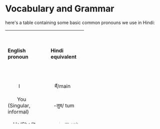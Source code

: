 <h1>Vocabulary and Grammar</h1>
<p>here's a table containing some basic common pronouns we use in Hindi: 
  <table style="height: 299px; width: 424px;">
<tbody>
<tr>
<td style="width: 121.398px;"><strong>English pronoun</strong></td>
<td style="width: 98.6016px;">
<p>&nbsp;</p>
<p><strong>Hindi equivalent</strong></p>
<p>&nbsp;</p>
</td>
</tr>
<tr>
<td style="width: 121.398px;">&nbsp; &nbsp; &nbsp; &nbsp; I&nbsp;</td>
<td style="width: 98.6016px;">
<p>&nbsp; &nbsp;मैं/main</p>
</td>
</tr>
<tr>
<td style="width: 121.398px;">&nbsp; &nbsp; &nbsp; &nbsp;You (Singular, informal)</td>
<td style="width: 98.6016px;">
<p>&nbsp; -तुम/ tum</p>
</td>
</tr>
<tr>
<td style="width: 121.398px;">&nbsp; &nbsp; He/She/It</td>
<td style="width: 98.6016px;">
<blockquote>
<pre id="tw-target-text" class="tw-data-text tw-text-large tw-ta" data-placeholder="Translation"><span class="Y2IQFc" lang="hi">वह-vah</span></pre>
</blockquote>
</td>
</tr>
<tr>
<td style="width: 121.398px;">&nbsp; &nbsp; &nbsp; &nbsp;We</td>
<td style="width: 98.6016px;"><span class="Y2IQFc" lang="hi"><span class="Y2IQFc" lang="hi">&nbsp; &nbsp; &nbsp; &nbsp; &nbsp; &nbsp;</span></span><span class="Y2IQFc" lang="hi">&nbsp;हम/ hum</span></td>
</tr>
<tr>
<td style="width: 121.398px;">&nbsp; &nbsp; &nbsp; &nbsp;You (Plural, formal)</td>
<td style="width: 98.6016px;"><span class="Y2IQFc" lang="hi"><span class="Y2IQFc" lang="hi"><span class="Y2IQFc" lang="hi">&nbsp; &nbsp; &nbsp; &nbsp; &nbsp; &nbsp;</span></span></span><span class="Y2IQFc" lang="hi"><span class="Y2IQFc" lang="hi">Thou&nbsp; आप/ aap</span></span></td>
</tr>
<tr>
<td style="width: 121.398px;">&nbsp;They&nbsp;</td>
<td style="width: 98.6016px;">&nbsp;
<div id="tw-target-text-container" class="tw-ta-container F0azHf tw-lfl" tabindex="0">
<pre id="tw-target-text" class="tw-data-text tw-text-large tw-ta" dir="ltr" data-placeholder="Translation"><span class="Y2IQFc" lang="hi">ve/-वे</span></pre>
</div>
<div id="tw-target-rmn-container" class="tw-target-rmn tw-ta-container F0azHf tw-nfl">
<pre id="tw-target-rmn" class="tw-data-text tw-text-small tw-ta" dir="ltr" data-placeholder="">&nbsp;</pre>
</div>
</td>
</tr>
</tbody>
</table>
  
</p>
